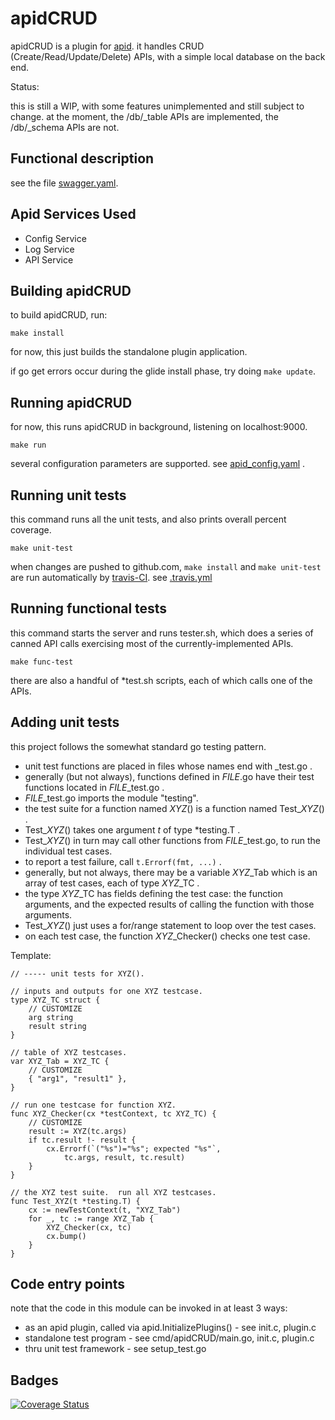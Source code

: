 # apidCRUD

apidCRUD is a plugin for 
[apid](http://github.com/30x/apid).
it handles CRUD (Create/Read/Update/Delete) APIs,
with a simple local database on the back end.

Status:

this is still a WIP,
with some features unimplemented and still subject to change.
at the moment, the /db/_table APIs are implemented,
the /db/_schema APIs are not.

## Functional description

see the file [swagger.yaml](swagger.yaml).

## Apid Services Used

* Config Service
* Log Service
* API Service

## Building apidCRUD

to build apidCRUD, run:
```
make install
```

for now, this just builds the standalone plugin application.

if go get errors occur during the glide install phase, try doing `make update`.

## Running apidCRUD
 
for now, this runs apidCRUD in background, listening on localhost:9000.
```
make run
```

several configuration parameters are supported.
see [apid_config.yaml](./apid_config.yaml) .

## Running unit tests
 
this command runs all the unit tests, and also prints overall percent coverage.
```
make unit-test
```

when changes are pushed to github.com,
`make install` and `make unit-test` are run automatically by
[travis-CI](https://travis-ci.org/getting_started).
see [.travis.yml](.travis.yml)

## Running functional tests

this command starts the server and runs tester.sh, which does a series of canned API calls exercising most of the currently-implemented APIs.
```
make func-test
```

there are also a handful of \*test.sh scripts,
each of which calls one of the APIs.

## Adding unit tests

this project follows the somewhat standard go testing pattern.

   * unit test functions are placed in files whose names end with _test.go .
   * generally (but not always), functions defined in *FILE*.go have their test functions located in *FILE*_test.go .
   * *FILE*_test.go imports the module "testing".
   * the test suite for a function named *XYZ*() is a function named Test_*XYZ*() .
   * Test_*XYZ*() takes one argument *t* of type \*testing.T .
   * Test_*XYZ*() in turn may call other functions from *FILE*_test.go, to run the individual test cases.
   * to report a test failure, call `t.Errorf(fmt, ...)` .
   * generally, but not always, there may be a variable *XYZ*\_Tab which is an array of test cases, each of type *XYZ*\_TC .
   * the type *XYZ*\_TC has fields defining the test case: the function arguments, and the expected results of calling the function with those arguments.
   * Test_*XYZ*() just uses a for/range statement to loop over the test cases.
   * on each test case, the function *XYZ*_Checker() checks one test case.

Template:
```
// ----- unit tests for XYZ().

// inputs and outputs for one XYZ testcase.
type XYZ_TC struct {
	// CUSTOMIZE
	arg string
	result string
}

// table of XYZ testcases.
var XYZ_Tab = XYZ_TC {
	// CUSTOMIZE
	{ "arg1", "result1" },
}

// run one testcase for function XYZ.
func XYZ_Checker(cx *testContext, tc XYZ_TC) {
	// CUSTOMIZE
	result := XYZ(tc.args)
	if tc.result !- result {
		cx.Errorf(`("%s")="%s"; expected "%s"`,
			tc.args, result, tc.result)
	}
}

// the XYZ test suite.  run all XYZ testcases.
func Test_XYZ(t *testing.T) {
	cx := newTestContext(t, "XYZ_Tab")
	for _, tc := range XYZ_Tab {
		XYZ_Checker(cx, tc)
		cx.bump()
	}
}
```

## Code entry points

note that the code in this module can be invoked in at least 3 ways:

   * as an apid plugin, called via apid.InitializePlugins() - see init.c, plugin.c
   * standalone test program - see cmd/apidCRUD/main.go, init.c, plugin.c
   * thru unit test framework - see setup_test.go

## Badges

[![Coverage Status](https://coveralls.io/repos/github/30x/apidCRUD/badge.svg?branch=master)](https://coveralls.io/github/30x/apidCRUD?branch=master)
